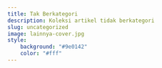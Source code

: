 ```yaml
---
title: Tak Berkategori
description: Koleksi artikel tidak berkategori
slug: uncategorized
image: lainnya-cover.jpg
style:
    background: "#9e0142"
    color: "#fff"
---
```

